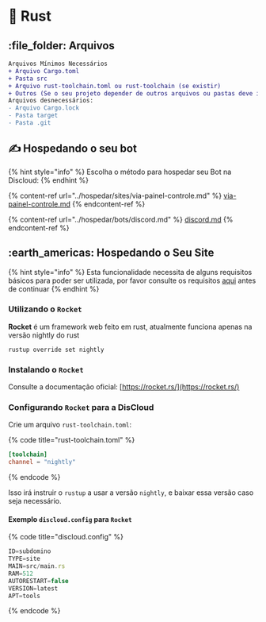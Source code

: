 # 🦀 Rust

## :file\_folder: Arquivos

```diff
Arquivos Mínimos Necessários
+ Arquivo Cargo.toml
+ Pasta src
+ Arquivo rust-toolchain.toml ou rust-toolchain (se existir)
+ Outros (Se o seu projeto depender de outros arquivos ou pastas deve incluir)
Arquivos desnecessários:
- Arquivo Cargo.lock
- Pasta target
- Pasta .git
```

## ✍ Hospedando o seu bot

{% hint style="info" %}
Escolha o método para hospedar seu Bot na Discloud:
{% endhint %}

{% content-ref url="../hospedar/sites/via-painel-controle.md" %}
[via-painel-controle.md](../hospedar/sites/via-painel-controle.md)
{% endcontent-ref %}

{% content-ref url="../hospedar/bots/discord.md" %}
[discord.md](../hospedar/bots/discord.md)
{% endcontent-ref %}

## :earth\_americas: Hospedando o Seu Site

{% hint style="info" %}
Esta funcionalidade necessita de alguns requisitos básicos para poder ser utilizada, por favor consulte os requisitos [aqui](../hospedar/sites/#requisitos) antes de continuar
{% endhint %}

### Utilizando o `Rocket`

**Rocket** é um framework web feito em rust, atualmente funciona apenas na versão nightly do rust

```shell
rustup override set nightly
```

### Instalando o `Rocket`

Consulte a documentação oficial: [https://rocket.rs/](https://rocket.rs/)

### Configurando `Rocket` para a DisCloud

Crie um arquivo `rust-toolchain.toml`:

{% code title="rust-toolchain.toml" %}
```toml
[toolchain]
channel = "nightly"
```
{% endcode %}

Isso irá instruir o `rustup` a usar a versão `nightly`, e baixar essa versão caso seja necessário.

#### Exemplo `discloud.config` para `Rocket`

{% code title="discloud.config" %}
```typescript
ID=subdomino
TYPE=site
MAIN=src/main.rs
RAM=512
AUTORESTART=false
VERSION=latest
APT=tools
```
{% endcode %}
